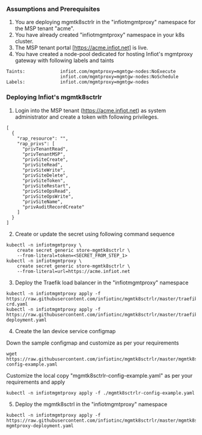 <!--******************************************
 * Copyright (c) 2020 Infiot Inc.
 * All rights reserved.
*********************************************-->

### Assumptions and Prerequisites
1. You are deploying mgmtk8sctrlr in the "infiotmgmtproxy" namespace for the MSP tenant "acme". 
2. You have already created "infiotmgmtproxy" namespace in your k8s cluster.
3. The MSP tenant portal [https://acme.infiot.net] is live.
3. You have created a node-pool dedicated for hosting Infiot's mgmtproxy gateway with following labels and taints
```
Taints:             infiot.com/mgmtproxy=mgmtgw-nodes:NoExecute
                    infiot.com/mgmtproxy=mgmtgw-nodes:NoSchedule
Labels:             infiot.com/mgmtproxy=mgmtgw-nodes
```

### Deploying Infiot's mgmtk8sctrlr

1. Login into the MSP tenant (https://acme.infiot.net) as system administrator and create a token with following privileges.
```
[
  {
    "rap_resource": "",
    "rap_privs": [
      "privTenantRead",
      "privTenantMSP",
      "privSiteCreate",
      "privSiteRead",
      "privSiteWrite",
      "privSiteDelete",
      "privSiteToken",
      "privSiteRestart",
      "privSiteOpsRead",
      "privSiteOpsWrite",
      "privSiteName",
      "privAuditRecordCreate"
    ]
  }
]
```

2. Create or update the secret using following command sequence
```
kubectl -n infiotmgmtproxy \
    create secret generic store-mgmtk8sctrlr \
    --from-literal=token=<SECRET_FROM_STEP_1>
kubectl -n infiotmgmtproxy \
    create secret generic store-mgmtk8sctrlr \
    --from-literal=url=https://acme.infiot.net
```

3. Deploy the Traefik load balancer in the "infiotmgmtproxy" namespace

```
kubectl -n infiotmgmtproxy apply -f https://raw.githubusercontent.com/infiotinc/mgmtk8sctrlr/master/traefik-crd.yaml
kubectl -n infiotmgmtproxy apply -f https://raw.githubusercontent.com/infiotinc/mgmtk8sctrlr/master/traefik-deployment.yaml

``` 

4. Create the lan device service configmap

Down the sample configmap and customize as per your requirements
```
wget https://raw.githubusercontent.com/infiotinc/mgmtk8sctrlr/master/mgmtk8sctrlr-config-example.yaml
```
Customize the local copy "mgmtk8sctrlr-config-example.yaml" as per your requirements and apply
```
kubectl -n infiotmgmtproxy apply -f ./mgmtk8sctrlr-config-example.yaml
``` 


5. Deploy the mgmtk8sctrl in the "infiotmgmtproxy" namespace

```
kubectl -n infiotmgmtproxy apply -f https://raw.githubusercontent.com/infiotinc/mgmtk8sctrlr/master/mgmtk8sctrlr-mgmtproxy-deployment.yaml

```
